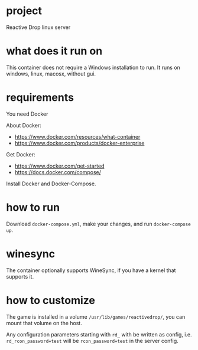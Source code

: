 # project
Reactive Drop linux server

# what does it run on
This container does not require a Windows installation to run. It runs on windows, linux, macosx, without gui.

# requirements
You need Docker

About Docker:
- https://www.docker.com/resources/what-container
- https://www.docker.com/products/docker-enterprise

Get Docker:
- https://www.docker.com/get-started
- https://docs.docker.com/compose/

Install Docker and Docker-Compose.

# how to run

Download `docker-compose.yml`, make your changes, and run `docker-compose up`. 

# winesync

The container optionally supports WineSync, if you have a kernel that supports it.

# how to customize
The game is installed in a volume `/usr/lib/games/reactivedrop/`, you can mount that volume on the host.

Any configuration parameters starting with `rd_` with be written as config, i.e. `rd_rcon_password=test` will be `rcon_password=test` in the server config.
